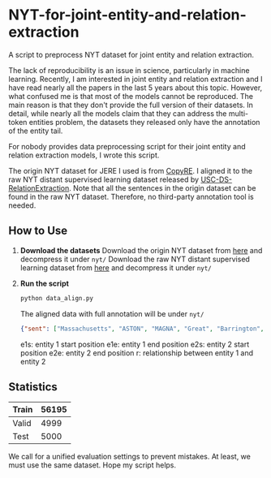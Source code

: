 # NYT-for-joint-entity-and-relation-extraction
A script to preprocess NYT dataset for joint entity and relation extraction.

The lack of reproducibility is an issue in science, particularly in machine learning. Recently, I am interested in joint entity and relation extraction and I have read nearly all the papers in the last 5 years about this topic. However, what confused me is that most of the models cannot be reproduced. The main reason is that they don't provide the full version of their datasets. In detail, while nearly all the models claim that they can address the multi-token entities problem, the datasets they released only have the annotation of the entity tail.

For nobody provides data preprocessing script for their joint entity and relation extraction models, I wrote this script.

The origin NYT dataset for JERE I used is from [CopyRE](https://github.com/xiangrongzeng/copy_re). I aligned it to the raw NYT distant supervised learning dataset released by [USC-DS-RelationExtraction](https://github.com/INK-USC/USC-DS-RelationExtraction). Note that all the sentences in the origin dataset can be found in the raw NYT dataset. Therefore, no third-party annotation tool is needed.

## How to Use

1. **Download the datasets**
    Download the origin NYT dataset from [here](https://drive.google.com/file/d/10f24s9gM7NdyO3z5OqQxJgYud4NnCJg3/view) and decompress it under `nyt/`
    Download the raw NYT distant supervised learning dataset from [here](https://drive.google.com/drive/folders/0B--ZKWD8ahE4UktManVsY1REOUk?usp=sharing) and decompress it under `nyt/`

2. **Run the script**

    ```python
    python data_align.py
    ```

    The aligned data with full annotation will be under `nyt/`

    ```json
    {"sent": ["Massachusetts", "ASTON", "MAGNA", "Great", "Barrington", ";", "also", "at", "Bard", "College", ",", "Annandale-on-Hudson", ",", "N.Y.", ",", "July", "1-Aug", "."], "rels": [{"e1s": 11, "e1e": 11, "e2s": 8, "e2e": 9, "r": 22}]}
    ```

    e1s: entity 1 start position
    e1e: entity 1 end position
    e2s: entity 2 start position
    e2e: entity 2 end position
    r: relationship between entity 1 and entity 2



## Statistics

| Train | 56195 |
| ----- | ----- |
| Valid | 4999  |
| Test  | 5000  |



We call for a unified evaluation settings to prevent mistakes. At least, we must use the same dataset. Hope my script helps.